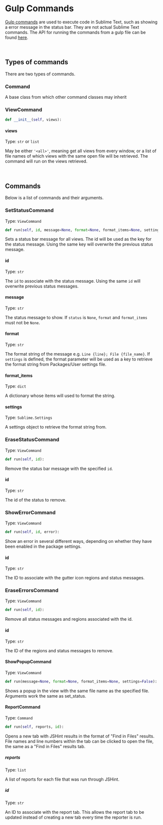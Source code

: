 
# Gulp Commands
[Gulp commands](https://github.com/KindaSwiss/sublimegulpserver/blob/master/GulpCommands.py) are used to execute code in Sublime Text, such as showing a error message in the status bar. They are not actual Sublime Text commands. The API for running the commands from a gulp file can be found [here](https://github.com/KindaSwiss/sublimejs/blob/master/docs/API.md#sublimeruncommand_name-args-init_args). 


<br>


## Types of commands

There are two types of commands. 

### Command 

A base class from which other command classes may inherit 

### ViewCommand

```Python
def __init__(self, views):
````

#### views

Type: `str` or `list`

May be either `'<all>'`, meaning get all views from every window, or a list of file names of which views with the same open file will be retrieved. The command will run on the views retrieved. 


<br>


## Commands
<!--  -->
Below is a list of commands and their arguments. 

### SetStatusCommand

Type: `ViewCommand`

```Python
def run(self, id, message=None, format=None, format_items=None, settings=None):
````

Sets a status bar message for all views. The id will be used as the key for the status message. Using the same key will overwrite the previous status message. 


#### id

Type: `str`

The `id` to associate with the status message. Using the same `id` will overwrite previous status messages. 

#### message

Type: `str`

The status message to show. If `status` is `None`, `format` and `format_items` must not be `None`. 

#### format

Type: `str`

The format string of the message e.g. `Line {line}; File {file_name}`. If `settings` is defined, the format parameter will be used as a key to retrieve the format string from Packages/User settings file. 

#### format_items

Type: `dict`

A dictionary whose items will used to format the string. 

#### settings

Type: `Sublime.Settings`

A settings object to retrieve the format string from. 




### EraseStatusCommand

Type: `ViewCommand`

```Python
def run(self, id):
````

Remove the status bar message with the specified `id`. 

#### id

Type: `str`

The id of the status to remove. 




### ShowErrorCommand

Type: `ViewCommand`

```Python
def run(self, id, error):
````

Show an error in several different ways, depending on whether they have been enabled in the package settings. 

#### id

Type: `str` 

The ID to associate with the gutter icon regions and status messages. 




### EraseErrorsCommand

Type: `ViewCommand`

```Python
def run(self, id):
````

Remove all status messages and regions associated with the id. 

#### id

Type: `str` 

The ID of the regions and status messages to remove. 




#### ShowPopupCommand

Type: `ViewCommand`

```Python
def run(message=None, format=None, format_items=None, settings=False):
```

Shows a popup in the view with the same file name as the specified file. Arguments work the same as set_status. 



#### ReportCommand

Type: `Command`

```Python
def run(self, reports, id):
````

Opens a new tab with JSHint results in the format of "Find in Files" results. File names and line numbers within the tab can be clicked to open the file, the same as a "Find in Files" results tab. 

##### reports 

Type: `list`

A list of reports for each file that was run through JSHint. 

##### id

Type: `str`

An ID to associate with the report tab. This allows the report tab to be updated instead of creating a new tab every time the reporter is run. 





